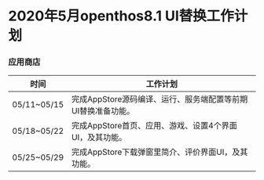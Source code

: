 # 2020年5月openthos8.1 UI替换工作计划

### 应用商店
时间|工作计划
---|---
05/11~05/15|完成AppStore源码编译、运行、服务端配置等前期UI替换准备功能。
05/18~05/22|完成AppStore首页、应用、游戏、设置4个界面UI，及其功能。
05/25~05/29|完成AppStore下载弹窗里简介、评价界面UI，及其功能。
